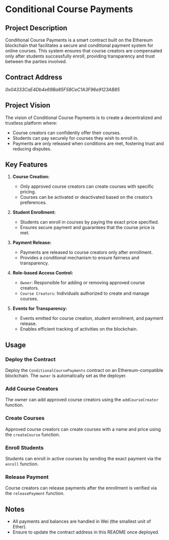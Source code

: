 # Conditional Course Payments

## Project Description
Conditional Course Payments is a smart contract built on the Ethereum blockchain that facilitates a secure and conditional payment system for online courses. This system ensures that course creators are compensated only after students successfully enroll, providing transparency and trust between the parties involved.

## Contract Address
*0x04333CaE4Db4e69Ba85F58CeC1A3F96e9123AB85*

## Project Vision
The vision of Conditional Course Payments is to create a decentralized and trustless platform where:
- Course creators can confidently offer their courses.
- Students can pay securely for courses they wish to enroll in.
- Payments are only released when conditions are met, fostering trust and reducing disputes.

## Key Features
1. **Course Creation:**
   - Only approved course creators can create courses with specific pricing.
   - Courses can be activated or deactivated based on the creator’s preferences.

2. **Student Enrollment:**
   - Students can enroll in courses by paying the exact price specified.
   - Ensures secure payment and guarantees that the course price is met.

3. **Payment Release:**
   - Payments are released to course creators only after enrollment.
   - Provides a conditional mechanism to ensure fairness and transparency.

4. **Role-based Access Control:**
   - `Owner`: Responsible for adding or removing approved course creators.
   - `Course Creators`: Individuals authorized to create and manage courses.

5. **Events for Transparency:**
   - Events emitted for course creation, student enrollment, and payment release.
   - Enables efficient tracking of activities on the blockchain.

## Usage
### Deploy the Contract
Deploy the `ConditionalCoursePayments` contract on an Ethereum-compatible blockchain. The `owner` is automatically set as the deployer.

### Add Course Creators
The owner can add approved course creators using the `addCourseCreator` function.

### Create Courses
Approved course creators can create courses with a name and price using the `createCourse` function.

### Enroll Students
Students can enroll in active courses by sending the exact payment via the `enroll` function.

### Release Payment
Course creators can release payments after the enrollment is verified via the `releasePayment` function.

## Notes
- All payments and balances are handled in Wei (the smallest unit of Ether).
- Ensure to update the contract address in this README once deployed.
